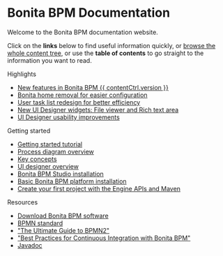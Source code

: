 #  Bonita BPM Documentation

Welcome to the Bonita BPM documentation website.

Click on the **links** below to find useful information quickly, or [browse the whole content tree](taxonomy.md), or use the **table of contents** to go straight to the information you want to read.

<div class="col-md-4">
<div class="panel panel-default">
<div class="panel-heading">Highlights</div>
<div class="panel-body">
<div class="menu-block-wrapper menu-block-5 menu-name-menu-what-s-new parent-mlid-0 menu-level-1">

* [New features in Bonita BPM {{ contentCtrl.version }}](new-features.md)    <!--{li:.first .leaf}-->
* [Bonita home removal for easier configuration](BonitaBPM_platform_setup.md)    <!--{li:.leaf}-->
* [User task list redesign for better efficiency](new-features.md#user-task)<!--{li:.leaf}-->
* [New UI Designer widgets: File viewer and Rich text area](new-features.md#new-widgets)<!--{li:.leaf}-->
* [UI Designer usability improvements](new-features.md#usability-improvements)<!--{li:.last .leaf}-->
<!--{ul:.menu .nav}-->

</div>
</div>
</div>
</div>
<div class="col-md-4">
<div class="panel panel-default">
<div class="panel-heading">Getting started</div>
<div class="panel-body">
<div class="menu-block-wrapper menu-block-6 menu-name-menu-getting-started parent-mlid-0 menu-level-1">

* [Getting started tutorial](getting-started-tutorial.md)<!--{li:.first .leaf .menu-mlid-1289}-->
* [Process diagram overview](diagram-overview.md)<!--{li:.leaf}-->
* [Key concepts](key-concepts.md)<!--{li:.leaf}-->
* [UI designer overview](ui-designer-overview.md)<!--{li:.leaf}-->
* [Bonita BPM Studio installation](bonita-bpm-studio-installation.md)<!--{li:.leaf}-->
* [Basic Bonita BPM platform installation](tomcat-bundle.md)<!--{li:.leaf}-->
* [Create your first project with the Engine APIs and Maven](create-your-first-project-with-the-engine-apis-and-maven.md)<!--{li:.last .leaf}-->
<!--{ul:.menu .nav}-->

</div>
</div>
</div>
</div>
<div class="col-md-4">
  <div class="panel panel-default">
    <div class="panel-heading">Resources</div>
    <div class="panel-body">
      <div class="menu-block-wrapper menu-block-4 menu-name-menu-quicklinks parent-mlid-0 menu-level-1">
        <ul class="menu nav">
          <li class="first leaf menu-mlid-723"><a href="http://www.bonitasoft.com/how-we-do-it/downloads" title="">Download Bonita BPM software</a></li>
          <li class="leaf"><a href="http://www.bpmn.org/ " title="BPMN information from the Object Management Group">BPMN standard</a></li>
          <li class="leaf"><a href="http://www.bonitasoft.com/for-you-to-read/bpm-library/ultimate-guide-bpmn" title="">"The Ultimate Guide to BPMN2"</a></li>
          <li class="leaf"><a href="http://www.bonitasoft.com/for-you-to-read/bpm-library/best-practices-continuous-integration-bonita-bpm" title="">"Best Practices for Continuous Integration with Bonita BPM"</a></li>
          <li class="last leaf"><a href="http://documentation.bonitasoft.com/javadoc/api/${varVersion}/index.html" title="">Javadoc</a></li>
      </ul></div>
    </div>
  </div>
</div>

